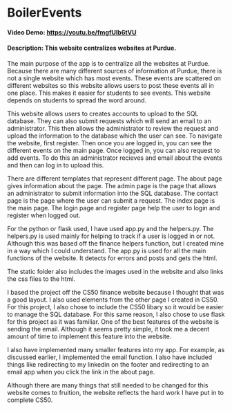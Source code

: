 # BoilerEvents
#### Video Demo:  https://youtu.be/fmgfUlb6tVU
#### Description: This website centralizes websites at Purdue.
The main purpose of the app is to centralize all the websites at Purdue. Because there are many different sources of information at Purdue, there is not a single website which has most events. These events are scattered on different websites so this website allows users to post these events all in one place. This makes it easier for students to see events. This website depends on students to spread the word around.

This website allows users to creates accounts to upload to the SQL database. They can also submit requests which will send an email to an administrator. This then allows the administrator to review the request and upload the information to the database which the user can see. To navigate the website, first register. Then once you are logged in, you can see the different events on the main page. Once logged in, you can also request to add events. To do this an administrator recieves and email about the events and then can log in to upload this.

There are different templates that represent different page. The about page gives information about the page. The admin page is the page that allows an administrator to submit information into the SQL database. The contact page is the page where the user can submit a request. The index page is the main page. The login page and register page help the user to login and register when logged out.

For the python or flask used, I have used app.py and the helpers.py. The helpers.py is used mainly for helping to track if a user is logged in or not. Although this was based off the finance helpers function, but I created mine in a way which I could understand. The app.py is used for all the main functions of the website. It detects for errors and posts and gets the html.

The static folder also includes the images used in the website and also links the css files to the html.

I based the project off the CS50 finance website because I thought that was a good layout. I also used elements from the other page I created in CS50. For this project, I also chose to include the CS50 libary so it would be easier to manage the SQL database. For this same reason, I also chose to use flask for this project as it was familiar. One of the best features of the website is sending the email. Although it seems pretty simple, it took me a decent amount of time to implement this feature into the website.

I also have implemented many smaller features into my app. For example, as discussed earlier, I implemented the email function. I also have included things like redirecting to my linkedin on the footer and redirecting to an email app when you click the link in the about page.

Although there are many things that still needed to be changed for this website comes to fruition, the website reflects the hard work I have put in to complete CS50.

